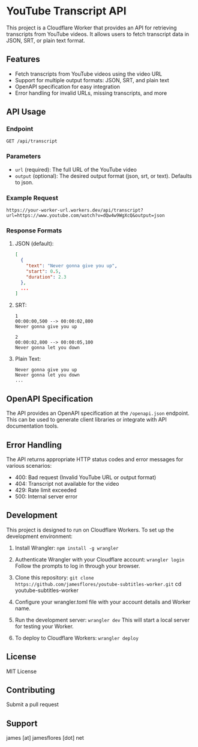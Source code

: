 # YouTube Transcript API

This project is a Cloudflare Worker that provides an API for retrieving transcripts from YouTube videos. It allows users to fetch transcript data in JSON, SRT, or plain text format.

## Features

- Fetch transcripts from YouTube videos using the video URL
- Support for multiple output formats: JSON, SRT, and plain text
- OpenAPI specification for easy integration
- Error handling for invalid URLs, missing transcripts, and more

## API Usage

### Endpoint

`GET /api/transcript`

### Parameters

- `url` (required): The full URL of the YouTube video
- `output` (optional): The desired output format (json, srt, or text). Defaults to json.

### Example Request

```
https://your-worker-url.workers.dev/api/transcript?url=https://www.youtube.com/watch?v=dQw4w9WgXcQ&output=json
```

### Response Formats

1. JSON (default):
   ```json
   [
     {
       "text": "Never gonna give you up",
       "start": 0.5,
       "duration": 2.3
     },
     ...
   ]
   ```

2. SRT:
   ```
   1
   00:00:00,500 --> 00:00:02,800
   Never gonna give you up

   2
   00:00:02,800 --> 00:00:05,100
   Never gonna let you down
   ```

3. Plain Text:
   ```
   Never gonna give you up
   Never gonna let you down
   ...
   ```

## OpenAPI Specification

The API provides an OpenAPI specification at the `/openapi.json` endpoint. This can be used to generate client libraries or integrate with API documentation tools.

## Error Handling

The API returns appropriate HTTP status codes and error messages for various scenarios:

- 400: Bad request (Invalid YouTube URL or output format)
- 404: Transcript not available for the video
- 429: Rate limit exceeded
- 500: Internal server error

## Development
This project is designed to run on Cloudflare Workers. To set up the development environment:

1. Install Wrangler:
`npm install -g wrangler`

2. Authenticate Wrangler with your Cloudflare account:
`wrangler login`
Follow the prompts to log in through your browser.

3. Clone this repository:
`git clone https://github.com/jamesflores/youtube-subtitles-worker.git`
cd youtube-subtitles-worker

4. Configure your wrangler.toml file with your account details and Worker name.

5. Run the development server:
`wrangler dev`
This will start a local server for testing your Worker.

6. To deploy to Cloudflare Workers:
`wrangler deploy`

## License

MIT License

## Contributing

Submit a pull request 

## Support

james [at] jamesflores [dot] net